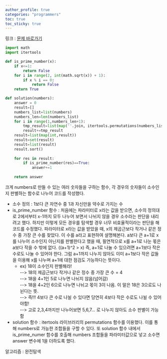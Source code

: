 ```yaml
---
author_profile: true
categories: "programmers"
toc: true
toc_sticky: true
---
```


링크 : [문제 바로가기](https://programmers.co.kr/learn/courses/30/lessons/42839)

```python
import math
import itertools

def is_prime_number(x):
    if x<=1:
        return False
    for i in range(2, int(math.sqrt(x)) + 1):
        if x % i == 0:
            return False
    return True

def solution(numbers):
    answer = 0
    result=[]
    numbers_list=list(numbers)
    numbers_len=len(numbers_list)
    for i in range(1,numbers_len+1):
        tmp_result=list(map(''.join, itertools.permutations(numbers_list,i)))
        result+=tmp_result
    result=list(map(int,result))    
    result=set(result)
    result=list(result)
    result.sort()
    
    for res in result:
        if is_prime_number(res)==True:
            answer+=1
    
    return answer
```

크게 numbers로 만들 수 있는 여러 숫자들을 구하는 함수, 각 경우의 숫자들이 소수인지 판별하는 함수로 나누어 코드를 작성했다.    
- 소수 정의 : 1보다 큰 자연수 중 1과 자신만을 약수로 가지는 수   
- is_prime_number 함수 : 처음에는 파라미터로 x라는 값을 받으면, 소수의 정의대로 2에서부터 x-1까지 모두 나누어 보면서 나뉘지 않을 경우 소수라는 판단을 내리려고 했다. 하지만 이렇게 모든 경우를 탐색할 경우 너무 비효율적이라는 판단을 해 코드를 수정했다. 파라미터로 x라는 값을 받았을 때, x의 제곱근보다 작거나 같은 정수 중 가장 큰 수를 찾았다. 이 수를 a라고 표현하여 설명해본다. a보다 큰 a+1로 x를 나누어 소수인지 아닌지를 판별한다고 했을 때, 필연적으로 x를 a+1로 나눈 몫은 a보다 작을 수 밖에 없다. ((a+1)^2 > x) 즉, a+1로 나눌 수 있으려면 a+1보다 작은 수로도 나눌 수 있어야 한다. 그럼 a+1까지 나누지 않아도 이미 a+1보다 작은 값들을 이용해 x를 나누며 a+1에 대한 점검도 가능하다는 뜻이다.
    - ex) 18이 소수인지 판별해라!           
    --> 18의 제곱근보다 작거나 같은 정수 중 가장 큰 수 = 4        
    --> 18을 4+1인 5로 나누면 나뉘지 않음(넘어감)      
    --> 18을 4+2인 6으로 나누면 나뉘고 몫이 3이 나옴. 이 말은 18은 3으로도 나뉜다는 뜻.      
    --> 즉!!! 4보다 큰 수로 나뉠 수 있다면 당연히 4보다 작은 수로도 나뉠 수 있어야함!      
    --> 고로 2,3,4까지만 나누어보면 5,6,7... 로 나누지 않아도 소수 판별이 가능함       
- solution 함수 :  itertools 라이브러리의 permutations 함수를 이용했다. 이를 통해 numbers로 가능한 조합들을 구할 수 있다. 또 solution 함수 내에서 is_prime_numer 함수를 호출해 numbers 조합들을 파라미터값으로 넣고 소수면 answer 변수에 1을 더하도록 했다.


알고리즘 : 완전탐색